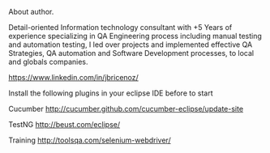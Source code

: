 About author.

Detail-oriented Information technology consultant with +5 Years of experience 
specializing in QA Engineering process including manual testing and automation testing, 
I led over projects and implemented effective QA Strategies, 
QA automation and Software Development processes, to local and globals companies.

https://www.linkedin.com/in/jbricenoz/

Install the following plugins in your eclipse IDE before to start


Cucumber
http://cucumber.github.com/cucumber-eclipse/update-site

TestNG
http://beust.com/eclipse/

Training
http://toolsqa.com/selenium-webdriver/